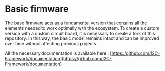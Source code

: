 # Basic firmware

The base firmware acts as a fundamental version that contains all the elements needed to work optimally with the ecosystem.
To create a custom version with a custom circuit board, it is necessary to create a fork of this repository.
In this way, the basic model remains intact and can be improved over time without affecting previous projects.

All the necessary documentation is available here : [https://github.com/I2C-Framework/documentation](https://github.com/I2C-Framework/documentation)